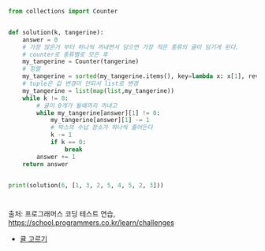 ``` py
from collections import Counter


def solution(k, tangerine):
    answer = 0
    # 가장 많은거 부터 하나씩 꺼내면서 담으면 가장 적은 종류의 귤이 담기게 된다.
    # counter로 종류별로 모은 후
    my_tangerine = Counter(tangerine)
    # 정렬
    my_tangerine = sorted(my_tangerine.items(), key=lambda x: x[1], reverse=True)
    # tuple은 값 변경이 안되서 list로 변경
    my_tangerine = list(map(list,my_tangerine))
    while k != 0:
        # 귤이 0개가 될때까지 꺼내고
        while my_tangerine[answer][1] != 0:
            my_tangerine[answer][1] -= 1
            # 박스의 수납 장소가 하나씩 줄어든다
            k -= 1
            if k == 0:
                break
        answer += 1
    return answer


print(solution(6, [1, 3, 2, 5, 4, 5, 2, 3]))
```
#
출처: 프로그래머스 코딩 테스트 연습, https://school.programmers.co.kr/learn/challenges
- [귤 고르기](https://school.programmers.co.kr/learn/courses/30/lessons/138476)